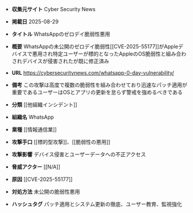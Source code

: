 - **収集元サイト**
Cyber Security News

- **掲載日**
2025-08-29

- **タイトル**
WhatsAppのゼロデイ脆弱性悪用

- **概要**
WhatsAppの未公開のゼロデイ脆弱性[[CVE-2025-55177]]がAppleデバイスで悪用され特定ユーザーが標的となったAppleのOS脆弱性と組み合わされデバイスが侵害されたが既に修正済み

- **URL**
https://cybersecuritynews.com/whatsapp-0-day-vulnerability/

- **備考**
この攻撃は高度で複数の脆弱性を組み合わせており迅速なパッチ適用が重要であるユーザーはOSとアプリの更新を怠らず警戒を強めるべきである

- **分類**
[[他組織インシデント]]

- **組織名**
WhatsApp

- **業種**
[[情報通信業]]

- **攻撃手口**
[[標的型攻撃]]、[[脆弱性の悪用]]

- **攻撃影響**
デバイス侵害とユーザーデータへの不正アクセス

- **脅威アクター**
[[N/A]]

- **原因**
[[CVE-2025-55177]]

- **対処方法**
未公開の脆弱性悪用

- **ハッシュタグ**
パッチ適用とシステム更新の徹底、ユーザー教育、監視強化
